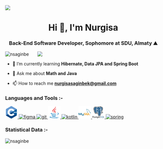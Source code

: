 <img align="center" src='https://media1.tenor.com/m/eGyuTQF1MNsAAAAd/aaaa.gif'>

<h1 align="center">Hi 👋, I'm Nurgisa</h1>
<h3 align="center">Back-End Software Developer, Sophomore at SDU, Almaty ⛰️</h3>
<img align="right" width="400" src='https://i.gifer.com/1uHR.gif'>

<p align="left"> <img src="https://komarev.com/ghpvc/?username=nsaginbe&label=wtf%20is%20this%20number&color=0e75b6&style=flat" alt="nsaginbe"/></p>

- 🌱 I’m currently learning **Hibernate, Data JPA and Spring Boot**

- 💬 Ask me about **Math and Java**

- 📫 How to reach me **nurgisasaginbek@gmail.com**

<h3 align="left">Languages and Tools :-</h3>
<p align="left"> <a href="https://www.w3schools.com/cpp/" target="_blank" rel="noreferrer"> <img src="https://raw.githubusercontent.com/devicons/devicon/master/icons/cplusplus/cplusplus-original.svg" alt="cplusplus" width="40" height="40"/> </a> <a href="https://www.figma.com/" target="_blank" rel="noreferrer"> <img src="https://www.vectorlogo.zone/logos/figma/figma-icon.svg" alt="figma" width="40" height="40"/> </a> <a href="https://git-scm.com/" target="_blank" rel="noreferrer"> <img src="https://www.vectorlogo.zone/logos/git-scm/git-scm-icon.svg" alt="git" width="40" height="40"/> </a> <a href="https://www.java.com" target="_blank" rel="noreferrer"> <img src="https://raw.githubusercontent.com/devicons/devicon/master/icons/java/java-original.svg" alt="java" width="40" height="40"/> </a> <a href="https://kotlinlang.org" target="_blank" rel="noreferrer"> <img src="https://www.vectorlogo.zone/logos/kotlinlang/kotlinlang-icon.svg" alt="kotlin" width="40" height="40"/> </a> <a href="https://www.mysql.com/" target="_blank" rel="noreferrer"> <img src="https://raw.githubusercontent.com/devicons/devicon/master/icons/mysql/mysql-original-wordmark.svg" alt="mysql" width="40" height="40"/> </a> <a href="https://www.postgresql.org" target="_blank" rel="noreferrer"> <img src="https://raw.githubusercontent.com/devicons/devicon/master/icons/postgresql/postgresql-original-wordmark.svg" alt="postgresql" width="40" height="40"/> </a> <a href="https://spring.io/" target="_blank" rel="noreferrer"> <img src="https://www.vectorlogo.zone/logos/springio/springio-icon.svg" alt="spring" width="40" height="40"/> </a> </p>

<h3>Statistical Data :-</h3>
<p><img align="center"
    src="https://github-readme-stats.vercel.app/api/top-langs?username=nsaginbe&show_icons=true&locale=en&bg_color=0d1117&text_color=ffffff&layout=compact"
    alt="nsaginbe" 
    bg_color=#808080/></p>
